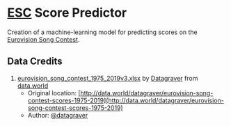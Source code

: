 #   [ESC](http://eurovision.tv/) Score Predictor

Creation of a machine-learning model for predicting scores on the [Eurovision Song Contest](https://eurovision.tv/).

##  Data Credits

1.  [eurovision_song_contest_1975_2019v3.xlsx](eurovision_song_contest_1975_2019v3.xlsx) by [Datagraver](http://datagraver.com/) from [data.world](http://data.world/)
    *   Original location: [http://data.world/datagraver/eurovision-song-contest-scores-1975-2019](http://data.world/datagraver/eurovision-song-contest-scores-1975-2019)
    *   Author: [@datagraver](http://data.world/datagraver)
